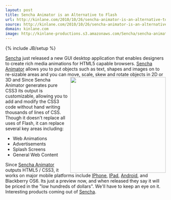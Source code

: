 ```yaml
---
layout: post
title: Sencha Animator is an Alternative to Flash
url: http://kinlane.com/2010/10/26/sencha-animator-is-an-alternative-to-flash/
source: http://kinlane.com/2010/10/26/sencha-animator-is-an-alternative-to-flash/
domain: kinlane.com
image: http://kinlane-productions.s3.amazonaws.com/Sencha/sencha-animator
---
```

{% include JB/setup %}

<p>
     <a href="http://www.sencha.com" target="_blank">Sencha</a> just released a new GUI desktop application that enables designers to create rich media animations for HTML5 capable browsers. <a href="http://www.sencha.com/products/animator/download.php" target="_blank">Sencha Animator</a> allows you to put objects such as text, shapes and images on to re-sizable areas and you can move, scale, skew and rotate objects in 2D or 3D and <img class="c1" src="http://kinlane-productions.s3.amazonaws.com/Sencha/sencha-animator" alt="" width="300" align="right" /> Since Sencha Animator generates pure CSS3 its output is customizable, allowing you to add and modify the CSS3 code without hand writing thousands of lines of CSS. Though it doesn't replace all uses of Flash, it can replace several key areas including:
</p>
<ul class="mainlist">
     <li>Web Animations
     </li>
     <li>Advertisements
     </li>
     <li>Splash Screens
     </li>
     <li>General Web Content
     </li>
</ul>
<p>
     Since <a href="http://www.sencha.com/products/animator/download.php" target="_blank">Sencha Animator</a> outputs HTML5 / CSS3, it works on major mobile platforms include <a href="http://www.kinlane.com/category/mobile/iphone/">IPhone</a>, <a href="http://www.kinlane.com/category/mobile/ipad/">IPad</a>, <a href="http://www.kinlane.com/category/mobile/android/">Android</a>, and Blackberry OS6. Its just a preview now, and when released they say it will be priced in the "low hundreds of dollars". We'll have to keep an eye on it. Interesting products coming out of <a href="http://www.sencha.com/" target="_blank">Sencha</a>.
</p>